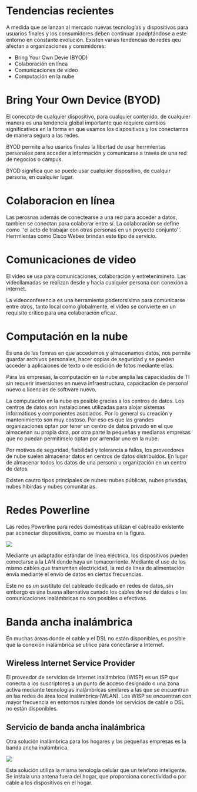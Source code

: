 # Tendencias recientes

A medida que se lanzan al mercado nuevas tecnologías y dispositivos para usuarios finales y los consumidores deben continuar apadptándose a este entorno en constante evolución. Existen varias tendencias de redes qeu afectan a organizaciones y consmidores:

-   Bring Your Own Devie (BYOD)
-   Colaboración en línea
-   Comunicaciones de video
-   Computación en la nube

# Bring Your Own Device (BYOD)

El conecpto de cualquier dispositivo, para cualquier contenido, de cualquier manera es una tendencia global importante que requiere cambios significativos en la forma en que usamos los dispositivos y los conectamos de manera segura a las redes.

BYOD permite a lso usarios finales la libertad de usar herrmientas personales para acceder a información y comunicarse a través de una red de negocios o campus.

BYOD significa que se puede usar cualquier dispositivo, de cualquir persona, en cualquier lugar.

# Colaboracion en línea

Las perosnas además de conectearse a una red para acceder a datos, tambíen se conectan para colaborar entre sí. La colaboración se define como ''el acto de trabajar con otras personas en un proyecto conjunto''. Herrmientas como Cisco Webex brindan este tipo de servicio.

# Comunicaciones de video

El video se usa para comunicaciones, colaboración y entretenimineto. Las videollamadas se realizan desde y hacia cualquier persona con conexión a internet.

La videoconferencia es una herramienta poderorsísima para comunicarse entre otros, tanto local como globalmente, el video se convierte en un requisito crítico para una colaboración eficaz.

# Computación en la nube

Es una de las fomras en que accedemos y almacenamos datos, nos permite guardar archivos personales, hacer copias de seguridad y se pueden acceder a aplicaiones de texto o de esdición de fotos mediante ellas.

Para las empresas, la computación en la nube amplía las capacidades de TI sin requerir inversiones en nueva infraestructura, capacitación de personal nuevo o licencias de software nuevo.

La computación en la nube es posible gracias a los centros de datos. Los centros de datos son instalaciones utilizadas para alojar sistemas informáticos y componentes asociados. Por lo general su creación y mantenimiento son muy costoso. Por eso es que las grandes organizaciones optan por tener un centro de datos privado en el que almacenan su propia data, por otra parte la pequeñas y medianas empresas que no puedan permitirselo optan por arrendar uno en la nube.

Por motivos de seguridad, fiabilidad y tolerancia a fallos, los proveedores de nube suelen almacenar datos en centros de datos distribuidos. En lugar de almacenar todos los datos de una persona u organización en un centro de datos.

Existen cautro tipos principales de nubes: nubes públicas, nubes privadas, nubes híbirdas y nubes comunitarias.

# Redes Powerline

Las redes Powerline para redes domésticas utilizan el cableado existente par aconectar dispositivos, como se muestra en la figura.

![](https://ccnadesdecero.es/wp-content/uploads/2020/03/Redes-Powerline.png)

Mediante un adaptador estándar de línea eléctrica, los dispositivos pueden conectarse a la LAN donde haya un tomacorriente. Mediante el uso de los mismo cables que transmiten electricidad, la red de línea de alimentación envía mediante el envío de datos en ciertas frecuencias.

Este no es un sustituto del cableado dedicado en redes de datos, sin embargo es una buena alternativa cunado los cables de red de datos o las comunicaciones inalámbricas no son posibles o efectivas.

# Banda ancha inalámbrica

En muchas áreas donde el cable y el DSL no están disponibles, es posible que la conexión inalámbrica se utilice para conectarse a Internet.

## Wireless Internet Service Provider

El proveedor de servicios de Internet inalámbrico (WISP) es un ISP que conecta a los suscriptores a un punto de acceso designado o una zona activa mediante tecnologías inalámbricas similares a las que se encuentran en las redes de área local inalámbrica (WLAN). Los WISP se encuentran con mayor frecuencia en entornos rurales donde los servicios de cable o DSL no están disponibles.

## Servicio de banda ancha inalámbrica

Otra solución inalámbrica para los hogares y las pequeñas empresas es la banda ancha inalámbrica.

![](https://ccnadesdecero.es/wp-content/uploads/2020/03/Banda-ancha-inal%C3%A1mbrica.png)

Esta solución utiliza la misma tenología celular que un telefono inteligente. Se instala una antena fuera del hogar, que proporciona conectividad o por cable a los dispositivos en el hogar.